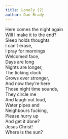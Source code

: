 ```yaml
---
title: Lonely (2)
author: Dan Brady
---
```


Here comes the night again  
Will I make it to the end?  
Sleep holds thoughts  
I can’t erase,  
I pray for mornings  
Welcomed face,  
Days are long  
Nights are longer,  
The ticking clock  
Grows ever stronger,  
And now they’re here  
Those night time sounds,  
They circle me  
And laugh out loud,  
Water pipes and  
Neighbours fucking,  
Please hurry up  
And get it done?  
Jesus Christ!  
Where is the sun?